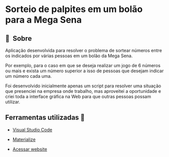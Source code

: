 # Sorteio de palpites em um bolão para a Mega Sena

## 🔖&nbsp; Sobre

Aplicação desenvolvida para resolver o problema de sortear números entre os indicados por várias pessoas em um bolão da Mega Sena.

Por exemplo, para o caso em que se deseja realizar um jogo de 6 números ou mais e exista um número superior a isso de pessoas que desejam indicar um número cada uma.

Foi desenvolvido inicialmente apenas um script para resolver uma situação que presenciei na empresa onde trabalho, mas aproveitei a oportunidade e criei toda a interface gráfica na Web para que outras pessoas possam utilizar.

## Ferramentas utilizadas :wrench: 
- [Visual Studio Code](https://code.visualstudio.com/ "Visual Studio Code")
- [Materialize](https://materializecss.com/about.html "Materialize")

- [Acessar website](https://renatogual.github.io/palpites-megasena/)
